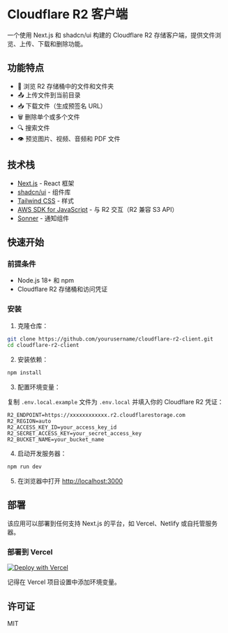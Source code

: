 # Cloudflare R2 客户端

一个使用 Next.js 和 shadcn/ui 构建的 Cloudflare R2 存储客户端，提供文件浏览、上传、下载和删除功能。

## 功能特点

- 📁 浏览 R2 存储桶中的文件和文件夹
- 📤 上传文件到当前目录
- 📥 下载文件（生成预签名 URL）
- 🗑️ 删除单个或多个文件
- 🔍 搜索文件
- 👁️ 预览图片、视频、音频和 PDF 文件

## 技术栈

- [Next.js](https://nextjs.org/) - React 框架
- [shadcn/ui](https://ui.shadcn.com/) - 组件库
- [Tailwind CSS](https://tailwindcss.com/) - 样式
- [AWS SDK for JavaScript](https://aws.amazon.com/sdk-for-javascript/) - 与 R2 交互（R2 兼容 S3 API）
- [Sonner](https://sonner.emilkowal.ski/) - 通知组件

## 快速开始

### 前提条件

- Node.js 18+ 和 npm
- Cloudflare R2 存储桶和访问凭证

### 安装

1. 克隆仓库：

```bash
git clone https://github.com/yourusername/cloudflare-r2-client.git
cd cloudflare-r2-client
```

2. 安装依赖：

```bash
npm install
```

3. 配置环境变量：

复制 `.env.local.example` 文件为 `.env.local` 并填入你的 Cloudflare R2 凭证：

```
R2_ENDPOINT=https://xxxxxxxxxxxx.r2.cloudflarestorage.com
R2_REGION=auto
R2_ACCESS_KEY_ID=your_access_key_id
R2_SECRET_ACCESS_KEY=your_secret_access_key
R2_BUCKET_NAME=your_bucket_name
```

4. 启动开发服务器：

```bash
npm run dev
```

5. 在浏览器中打开 [http://localhost:3000](http://localhost:3000)

## 部署

该应用可以部署到任何支持 Next.js 的平台，如 Vercel、Netlify 或自托管服务器。

### 部署到 Vercel

[![Deploy with Vercel](https://vercel.com/button)](https://vercel.com/new/clone?repository-url=https%3A%2F%2Fgithub.com%2Fyourusername%2Fcloudflare-r2-client)

记得在 Vercel 项目设置中添加环境变量。

## 许可证

MIT
